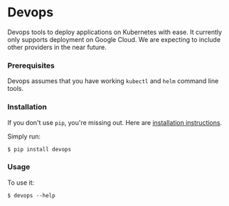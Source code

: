 # Devops

Devops tools to deploy applications on Kubernetes with ease. It currently only supports deployment on Google Cloud. We are expecting to include other providers in the near future.

### Prerequisites

Devops assumes that you have working `kubectl` and `helm` command line tools.

### Installation

If you don't use `pip`, you're missing out.
Here are [installation instructions](https://pip.pypa.io/en/stable/installing/).

Simply run:

    $ pip install devops


### Usage

To use it:

    $ devops --help


